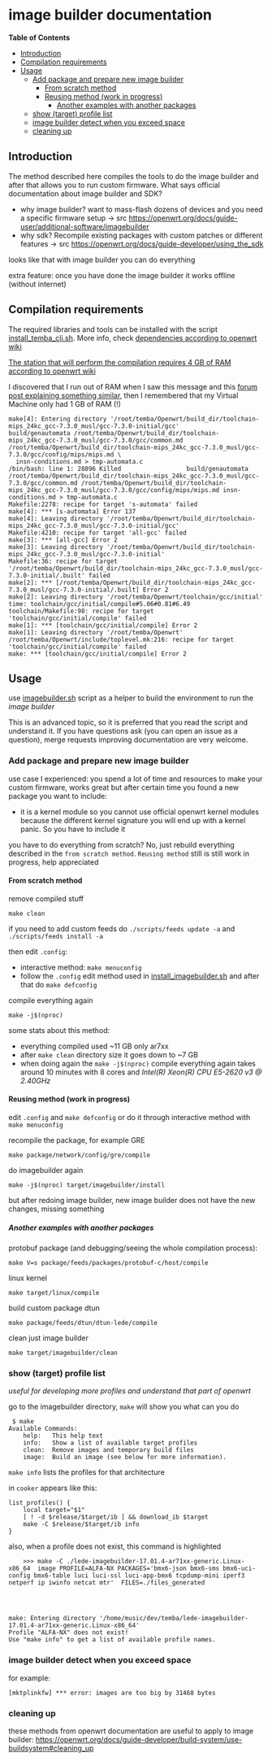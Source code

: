 # image builder documentation

<!-- START doctoc.sh generated TOC please keep comment here to allow auto update -->
<!-- DO NOT EDIT THIS SECTION, INSTEAD RE-RUN doctoc.sh TO UPDATE -->
**Table of Contents**

- [Introduction](#introduction)
- [Compilation requirements](#compilation-requirements)
- [Usage](#usage)
  - [Add package and prepare new image builder](#add-package-and-prepare-new-image-builder)
    - [From scratch method](#from-scratch-method)
    - [Reusing method (work in progress)](#reusing-method-work-in-progress)
      - [Another examples with another packages](#another-examples-with-another-packages)
  - [show (target) profile list](#show-target-profile-list)
  - [image builder detect when you exceed space](#image-builder-detect-when-you-exceed-space)
  - [cleaning up](#cleaning-up)

<!-- END doctoc.sh generated TOC please keep comment here to allow auto update -->

## Introduction

The method described here compiles the tools to do the image builder and after that allows you to run custom firmware. What says official documentation about image builder and SDK?

- why image builder? want to mass-flash dozens of devices and you need a specific firmware setup -> src https://openwrt.org/docs/guide-user/additional-software/imagebuilder
- why sdk? Recompile existing packages with custom patches or different features -> src https://openwrt.org/docs/guide-developer/using_the_sdk

looks like that with image builder you can do everything

extra feature: once you have done the image builder it works offline (without internet)

## Compilation requirements

The required libraries and tools can be installed with the script [install_temba_cli.sh](../install_temba_cli.sh). More info, check [dependencies according to openwrt wiki](https://openwrt.org/docs/guide-developer/build-system/install-buildsystem#examples_of_package_installations)

[The station that will perform the compilation requires 4 GB of RAM according to openwrt wiki](https://openwrt.org/docs/guide-developer/build-system/install-buildsystem#prerequisites)

I discovered that I run out of RAM when I saw this message and this [forum post explaining something similar](https://forum.archive.openwrt.org/viewtopic.php?id=55367&p=17), then I remembered that my Virtual Machine only had 1 GB of RAM (!)

```
make[4]: Entering directory '/root/temba/Openwrt/build_dir/toolchain-mips_24kc_gcc-7.3.0_musl/gcc-7.3.0-initial/gcc'
build/genautomata /root/temba/Openwrt/build_dir/toolchain-mips_24kc_gcc-7.3.0_musl/gcc-7.3.0/gcc/common.md /root/temba/Openwrt/build_dir/toolchain-mips_24kc_gcc-7.3.0_musl/gcc-7.3.0/gcc/config/mips/mips.md \
  insn-conditions.md > tmp-automata.c
/bin/bash: line 1: 28896 Killed                  build/genautomata /root/temba/Openwrt/build_dir/toolchain-mips_24kc_gcc-7.3.0_musl/gcc-7.3.0/gcc/common.md /root/temba/Openwrt/build_dir/toolchain-mips_24kc_gcc-7.3.0_musl/gcc-7.3.0/gcc/config/mips/mips.md insn-conditions.md > tmp-automata.c
Makefile:2278: recipe for target 's-automata' failed
make[4]: *** [s-automata] Error 137
make[4]: Leaving directory '/root/temba/Openwrt/build_dir/toolchain-mips_24kc_gcc-7.3.0_musl/gcc-7.3.0-initial/gcc'
Makefile:4210: recipe for target 'all-gcc' failed
make[3]: *** [all-gcc] Error 2
make[3]: Leaving directory '/root/temba/Openwrt/build_dir/toolchain-mips_24kc_gcc-7.3.0_musl/gcc-7.3.0-initial'
Makefile:36: recipe for target '/root/temba/Openwrt/build_dir/toolchain-mips_24kc_gcc-7.3.0_musl/gcc-7.3.0-initial/.built' failed
make[2]: *** [/root/temba/Openwrt/build_dir/toolchain-mips_24kc_gcc-7.3.0_musl/gcc-7.3.0-initial/.built] Error 2
make[2]: Leaving directory '/root/temba/Openwrt/toolchain/gcc/initial'
time: toolchain/gcc/initial/compile#5.06#0.81#6.49
toolchain/Makefile:98: recipe for target 'toolchain/gcc/initial/compile' failed
make[1]: *** [toolchain/gcc/initial/compile] Error 2
make[1]: Leaving directory '/root/temba/Openwrt'
/root/temba/Openwrt/include/toplevel.mk:216: recipe for target 'toolchain/gcc/initial/compile' failed
make: *** [toolchain/gcc/initial/compile] Error 2
```

## Usage

use [imagebuilder.sh](../imagebuilder.sh) script as a helper to build the environment to run the *image builder*

This is an advanced topic, so it is preferred that you read the script and understand it. If you have questions ask (you can open an issue as a question), merge requests improving documentation are very welcome.

### Add package and prepare new image builder

use case I experienced: you spend a lot of time and resources to make your custom firmware, works great but after certain time you found a new package you want to include:

- it is a kernel module so you cannot use official openwrt kernel modules because the different kernel signature you will end up with a kernel panic. So you have to include it

you have to do everything from scratch? No, just rebuild everything described in the `from scratch method`. `Reusing method` still is still work in progress, help appreciated

#### From scratch method

remove compiled stuff

    make clean

if you need to add custom feeds do `./scripts/feeds update -a` and `./scripts/feeds install -a`

then edit `.config`:

- interactive method: `make menuconfig`
- follow the `.config` edit method used in [install_imagebuilder.sh](../install_imagebuilder.sh) and after that do `make defconfig`

compile everything again

    make -j$(nproc)

some stats about this method:

- everything compiled used ~11 GB only ar7xx
- after `make clean` directory size it goes down to ~7 GB
- when doing again the `make -j$(nproc)` compile everything again takes around 10 minutes with 8 cores and *Intel(R) Xeon(R) CPU E5-2620 v3 @ 2.40GHz*

#### Reusing method (work in progress)

edit `.config` and `make defconfig` or do it through interactive method with `make menuconfig`

recompile the package, for example GRE

    make package/network/config/gre/compile

do imagebuilder again

    make -j$(nproc) target/imagebuilder/install

but after redoing image builder, new image builder does not have the new changes, missing something

##### Another examples with another packages

protobuf package (and debugging/seeing the whole compilation process):

    make V=s package/feeds/packages/protobuf-c/host/compile

linux kernel

    make target/linux/compile

build custom package dtun

    make package/feeds/dtun/dtun-lede/compile

clean just image builder

    make target/imagebuilder/clean

### show (target) profile list

*useful for developing more profiles and understand that part of openwrt*

go to the imagebuilder directory, `make` will show you what can you do

```
 $ make
Available Commands:
    help:   This help text
    info:   Show a list of available target profiles
    clean:  Remove images and temporary build files
    image:  Build an image (see below for more information).
```

`make info` lists the profiles for that architecture

in `cooker` appears like this:

```
list_profiles() {
    local target="$1"
    [ ! -d $release/$target/ib ] && download_ib $target
    make -C $release/$target/ib info
}
```

also, when a profile does not exist, this command is highlighted

```
    >>> make -C ./lede-imagebuilder-17.01.4-ar71xx-generic.Linux-x86_64  image PROFILE=ALFA-NX PACKAGES='bmx6-json bmx6-sms bmx6-uci-config bmx6-table luci luci-ssl luci-app-bmx6 tcpdump-mini iperf3 netperf ip iwinfo netcat mtr'  FILES=./files_generated




make: Entering directory '/home/music/dev/temba/lede-imagebuilder-17.01.4-ar71xx-generic.Linux-x86_64'
Profile "ALFA-NX" does not exist!
Use "make info" to get a list of available profile names.
```

### image builder detect when you exceed space

for example:

    [mktplinkfw] *** error: images are too big by 31468 bytes

### cleaning up

these methods from openwrt documentation are useful to apply to image builder: https://openwrt.org/docs/guide-developer/build-system/use-buildsystem#cleaning_up
